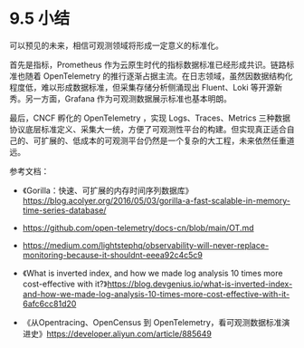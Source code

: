 # 9.5 小结

可以预见的未来，相信可观测领域将形成一定意义的标准化。

首先是指标，Prometheus 作为云原生时代的指标数据标准已经形成共识。链路标准也随着 OpenTelemetry 的推行逐渐占据主流。在日志领域，虽然因数据结构化程度低，难以形成数据标准，但采集存储分析侧涌现出 Fluent、Loki 等开源新秀。另一方面，Grafana 作为可观测数据展示标准也基本明朗。

最后，CNCF 孵化的 OpenTelemetry ，实现 Logs、Traces、Metrics 三种数据协议底层标准定义、采集大一统，方便了可观测性平台的构建。但实现真正适合自己的、可扩展的、低成本的可观测平台仍然是一个复杂的大工程，未来依然任重道远。

参考文档：
- 《Gorilla：快速、可扩展的内存时间序列数据库》https://blog.acolyer.org/2016/05/03/gorilla-a-fast-scalable-in-memory-time-series-database/
- https://github.com/open-telemetry/docs-cn/blob/main/OT.md

- https://medium.com/lightstephq/observability-will-never-replace-monitoring-because-it-shouldnt-eeea92c4c5c9

- 《What is inverted index, and how we made log analysis 10 times more cost-effective with it?》https://blog.devgenius.io/what-is-inverted-index-and-how-we-made-log-analysis-10-times-more-cost-effective-with-it-6afc6cc81d20

- 《从Opentracing、OpenCensus 到 OpenTelemetry，看可观测数据标准演进史》https://developer.aliyun.com/article/885649